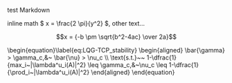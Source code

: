 <!--
.. title: test Markdown
.. slug: test-markdown
.. date: 2020-08-28 03:18:52 UTC-04:00
.. tags: 
.. category: 
.. link: 
.. description: 
.. type: text
.. has_math: true
-->

test Markdown

inline math $ x = \frac{2 \pi}{y^2} $, other text...

$$x = {-b \pm \sqrt{b^2-4ac} \over 2a}$$


<div class="math">
\begin{equation}\label{eq:LQG-TCP_stability}
	\begin{aligned}
	\bar{\gamma} > \gamma_c,&~ \bar{\nu} > \nu_c \\
	\text{s.t.}~~ 
	1-\dfrac{1}{max_i~|\lambda^u_i(A)|^2} \leq \gamma_c,&~\nu_c \leq 1-\dfrac{1}{\prod_i~|\lambda^u_i(A)|^2} 
	\end{aligned} 
\end{equation} 
</div>

<pre class="lang-markup" data-jsonp="https://api.github.com/repos/paulomarconi/paulomarconi.github.io/contents/index.html"></pre>


